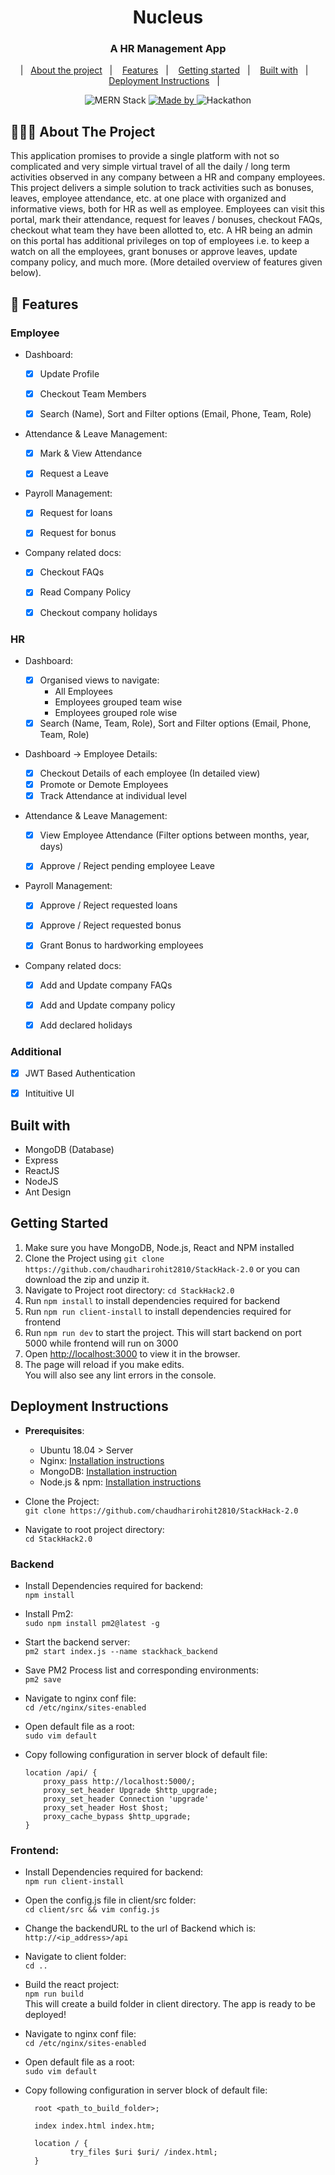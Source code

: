   <h1 align="center">Nucleus</h1>

  <h3 align="center">
    A HR Management App
  </h3>

  <p align="center">
  |&nbsp;&nbsp;&nbsp;<a href="#-about-the-project">About the project</a>&nbsp;&nbsp;&nbsp;|&nbsp;&nbsp;&nbsp;
  <a href="#-features">Features</a>&nbsp;&nbsp;&nbsp;|&nbsp;&nbsp;&nbsp;
  <a href="#-getting-started">Getting started</a>&nbsp;&nbsp;&nbsp;|&nbsp;&nbsp;&nbsp;
  <a href="#-built-with">Built with</a>&nbsp;&nbsp;&nbsp;|&nbsp;&nbsp;&nbsp;
  <a href="#-deployment-instructions">Deployment Instructions</a>&nbsp;&nbsp;&nbsp;|&nbsp;&nbsp;&nbsp;
</p>

<p align="center">
  <img alt="MERN Stack" src="https://img.shields.io/badge/TechStack-MERN-brightgreen">

  <a href="#">
    <img alt="Made by" src="https://img.shields.io/badge/Authors-Rohit%20Chaudhari%20%26%20Viraj%20Jadhav-orange">
  </a>

  <img alt="Hackathon" src="https://img.shields.io/badge/Hackathon-StackHack2.0-9cf">
</p>

## 👨🏻‍💻 About The Project

This application promises to provide a single platform with not so complicated and very simple virtual travel of all the daily / long term activities observed in any company between a HR and company employees. This project delivers a simple solution to track activities such as bonuses, leaves, employee attendance, etc. at one place with organized and informative views, both for HR as well as employee. Employees can visit this portal, mark their attendance, request for leaves / bonuses, checkout FAQs, checkout what team they have been allotted to, etc. A HR being an admin on this portal has additional privileges on top of employees i.e. to keep a watch on all the employees, grant bonuses or approve leaves, update company policy, and much more. (More detailed overview of features given below).

## 🌟 Features

### Employee

-   Dashboard:

    -   [x] Update Profile

    -   [x] Checkout Team Members

    -   [x] Search (Name), Sort and Filter options (Email, Phone, Team, Role)

-   Attendance & Leave Management:

    -   [x] Mark & View Attendance

    -   [x] Request a Leave

-   Payroll Management:

    -   [x] Request for loans

    -   [x] Request for bonus

-   Company related docs:

    -   [x] Checkout FAQs

    -   [x] Read Company Policy

    -   [x] Checkout company holidays

### HR

-   Dashboard:

    -   [x] Organised views to navigate:
        -   All Employees
        -   Employees grouped team wise
        -   Employees grouped role wise
    -   [x] Search (Name, Team, Role), Sort and Filter options (Email, Phone, Team, Role)

-   Dashboard -> Employee Details:

    -   [x] Checkout Details of each employee (In detailed view)
    -   [x] Promote or Demote Employees
    -   [x] Track Attendance at individual level

-   Attendance & Leave Management:

    -   [x] View Employee Attendance (Filter options between months, year, days)

    -   [x] Approve / Reject pending employee Leave

-   Payroll Management:

    -   [x] Approve / Reject requested loans

    -   [x] Approve / Reject requested bonus
    -   [x] Grant Bonus to hardworking employees

-   Company related docs:

    -   [x] Add and Update company FAQs

    -   [x] Add and Update company policy

    -   [x] Add declared holidays

### Additional

-   [x] JWT Based Authentication

-   [x] Intituitive UI

## Built with

-   MongoDB (Database)
-   Express
-   ReactJS
-   NodeJS
-   Ant Design

## Getting Started

1. Make sure you have MongoDB, Node.js, React and NPM installed
2. Clone the Project using `git clone https://github.com/chaudharirohit2810/StackHack-2.0` or you can download the zip and unzip it.
3. Navigate to Project root directory: `cd StackHack2.0`
4. Run `npm install` to install dependencies required for backend
5. Run `npm run client-install` to install dependencies required for frontend
6. Run `npm run dev` to start the project. This will start backend on port 5000 while frontend will run on 3000
7. Open [http://localhost:3000](http://localhost:3000) to view it in the browser.
8. The page will reload if you make edits.\
   You will also see any lint errors in the console.

## Deployment Instructions

-   **Prerequisites**:

    -   Ubuntu 18.04 > Server
    -   Nginx: [Installation instructions](https://www.digitalocean.com/community/tutorials/how-to-install-nginx-on-ubuntu-18-04)
    -   MongoDB: [Installation instruction](https://docs.mongodb.com/manual/tutorial/install-mongodb-on-ubuntu/)
    -   Node.js & npm: [Installation instructions](https://www.digitalocean.com/community/tutorials/how-to-install-node-js-on-ubuntu-18-04)

-   Clone the Project:\
    `git clone https://github.com/chaudharirohit2810/StackHack-2.0`

-   Navigate to root project directory:\
    `cd StackHack2.0`

### Backend

-   Install Dependencies required for backend:\
    `npm install`
-   Install Pm2:\
    `sudo npm install pm2@latest -g`
-   Start the backend server:\
    `pm2 start index.js --name stackhack_backend`
-   Save PM2 Process list and corresponding environments:\
    `pm2 save`
-   Navigate to nginx conf file:\
    `cd /etc/nginx/sites-enabled`
-   Open default file as a root:\
    `sudo vim default`
-   Copy following configuration in server block of default file:

    ```
    location /api/ {
        proxy_pass http://localhost:5000/;
        proxy_set_header Upgrade $http_upgrade;
        proxy_set_header Connection 'upgrade'
        proxy_set_header Host $host;
        proxy_cache_bypass $http_upgrade;
    }
    ```

### Frontend:

-   Install Dependencies required for backend:\
    `npm run client-install`
-   Open the config.js file in client/src folder:\
    `cd client/src && vim config.js`
-   Change the backendURL to the url of Backend which is:\
    `http://<ip_address>/api`
-   Navigate to client folder:\
    `cd ..`
-   Build the react project:\
    `npm run build`\
    This will create a build folder in client directory. The app is ready to be deployed!
-   Navigate to nginx conf file:\
    `cd /etc/nginx/sites-enabled`
-   Open default file as a root:\
    `sudo vim default`
-   Copy following configuration in server block of default file:

    ```
      root <path_to_build_folder>;

      index index.html index.htm;

      location / {
              try_files $uri $uri/ /index.html;
      }
    ```
